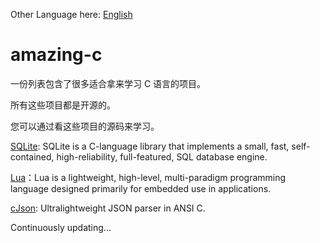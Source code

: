 Other Language here: [English](https://github.com/jacksonwu0/amazing-c/blob/main/README.md)

# amazing-c

一份列表包含了很多适合拿来学习 C 语言的项目。

所有这些项目都是开源的。

您可以通过看这些项目的源码来学习。

[SQLite](https://www.sqlite.org/index.html): SQLite is a C-language library that implements a small, fast, self-contained, high-reliability, full-featured, SQL database engine. 

[Lua](https://www.lua.org/download.html)：Lua is a lightweight, high-level, multi-paradigm programming language designed primarily for embedded use in applications.

[cJson](https://github.com/DaveGamble/cJSON): Ultralightweight JSON parser in ANSI C.

Continuously updating...
